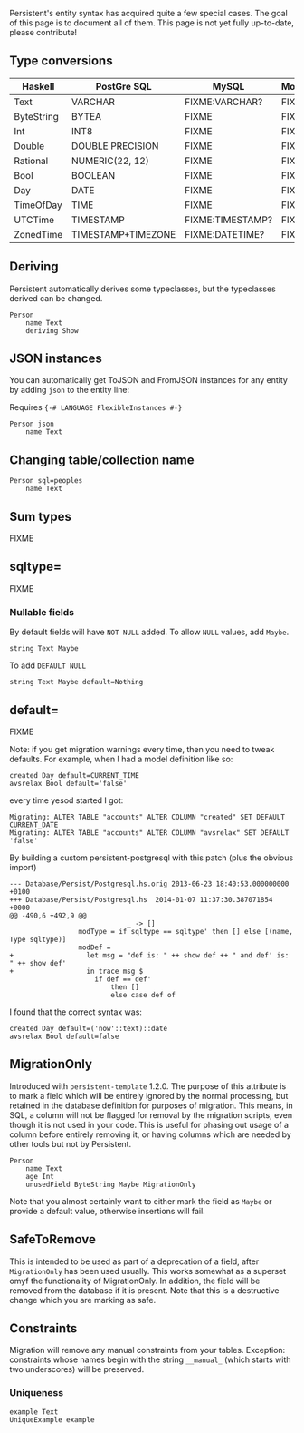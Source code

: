 Persistent's entity syntax has acquired quite a few special cases. The goal of this page is to document all of them. This page is not yet fully up-to-date, please contribute!

## Type conversions

Haskell	   |  PostGre SQL         |  MySQL            |  MongoDB  |  SQLLite
-----------|----------------------|-------------------|-----------|---------
Text	   |  VARCHAR             |  FIXME:VARCHAR?   | FIXME     |  FIXME
ByteString |  BYTEA               |  FIXME            | FIXME     |  FIXME
Int        |  INT8                |  FIXME            | FIXME     |  FIXME
Double     |  DOUBLE PRECISION    |  FIXME            | FIXME     |  FIXME
Rational   |  NUMERIC(22, 12)     |  FIXME            | FIXME     |  FIXME
Bool       |  BOOLEAN             |  FIXME            | FIXME     |  FIXME
Day        |  DATE                |  FIXME            | FIXME     |  FIXME
TimeOfDay  |  TIME                |  FIXME            | FIXME     |  FIXME
UTCTime    |  TIMESTAMP           |  FIXME:TIMESTAMP? | FIXME     |  FIXME
ZonedTime  |  TIMESTAMP+TIMEZONE  |  FIXME:DATETIME?  | FIXME     |  FIXME

## Deriving

Persistent automatically derives some typeclasses, but the typeclasses derived can be changed.

```
Person
    name Text
    deriving Show
```

## JSON instances

You can automatically get ToJSON and FromJSON instances for any entity by adding `json` to the entity line:

Requires `{-# LANGUAGE FlexibleInstances #-}`
```
Person json
    name Text
```

## Changing table/collection name

```
Person sql=peoples
    name Text
```

## Sum types

FIXME

## sqltype=

FIXME

### Nullable fields

By default fields will have `NOT NULL` added. To allow `NULL` values, add `Maybe`.

    string Text Maybe

To add `DEFAULT NULL`

    string Text Maybe default=Nothing

## default=

FIXME

Note: if you get migration warnings every time, then you need to tweak defaults. For example, when I had a model definition like so:

    created Day default=CURRENT_TIME
    avsrelax Bool default='false'

every time yesod started I got:

    Migrating: ALTER TABLE "accounts" ALTER COLUMN "created" SET DEFAULT CURRENT_DATE
    Migrating: ALTER TABLE "accounts" ALTER COLUMN "avsrelax" SET DEFAULT 'false'

By building a custom persistent-postgresql with this patch (plus the obvious import)

    --- Database/Persist/Postgresql.hs.orig	2013-06-23 18:40:53.000000000 +0100
    +++ Database/Persist/Postgresql.hs	2014-01-07 11:37:30.387071854 +0000
    @@ -490,6 +492,9 @@
                                 _ -> []
                     modType = if sqltype == sqltype' then [] else [(name, Type sqltype)]
                     modDef =
    +                  let msg = "def is: " ++ show def ++ " and def' is: " ++ show def'
    +                  in trace msg $
                         if def == def'
                             then []
                             else case def of

I found that the correct syntax was:

    created Day default=('now'::text)::date
    avsrelax Bool default=false


## MigrationOnly

Introduced with `persistent-template` 1.2.0. The purpose of this attribute is to mark a field which will be entirely ignored by the normal processing, but retained in the database definition for purposes of migration. This means, in SQL, a column will not be flagged for removal by the migration scripts, even though it is not used in your code. This is useful for phasing out usage of a column before entirely removing it, or having columns which are needed by other tools but not by Persistent.

```
Person
    name Text
    age Int
    unusedField ByteString Maybe MigrationOnly
```

Note that you almost certainly want to either mark the field as `Maybe` or provide a default value, otherwise insertions will fail.

## SafeToRemove

This is intended to be used as part of a deprecation of a field, after `MigrationOnly` has been used usually. This works somewhat as a superset omyf the functionality of MigrationOnly. In addition, the field will be removed from the database if it is present. Note that this is a destructive change which you are marking as safe.

## Constraints

Migration will remove any manual constraints from your tables. Exception: constraints whose names begin with the string `__manual_` (which starts with two underscores) will be preserved.

### Uniqueness

    example Text
    UniqueExample example


